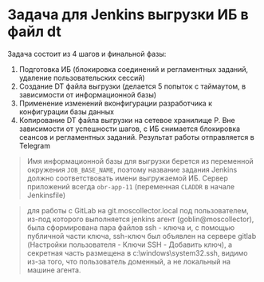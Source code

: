 ﻿# Задача для Jenkins выгрузки ИБ в файл dt

Задача состоит из 4 шагов и финальной фазы:

1. Подготовка ИБ (блокировка соединений и регламентных заданий, удаление пользовательских сессий)
2. Создание DT файла выгрузки (делается 5 попыток с таймаутом, в зависимости от информационной базы)
3. Применение изменений вконфигурации разработчика к конфигурации базы данных
4. Копирование DT файла выгрузки на сетевое хранилище
P. Вне зависимости от успешности шагов, с ИБ снимается блокировка сеансов и регламентных заданий. Результат работы отправляется в Telegram



> Имя информационной базы для выгрузки берется из переменной окружения `JOB_BASE_NAME`, поэтому название задания Jenkins должно соответствовать имени выгружаемой ИБ. Сервер приложений всегда `obr-app-11` (переменная `CLADDR` в начале Jenkinsfile)

> для работы с GitLab на git.moscollector.local под пользователем, 
из-под которого выполняется jenkins агент (goblin@moscollector), 
была сформирована пара файлов ssh - ключа и, с помощью публичной 
части ключа, ssh-ключ был объявлен на сервере gitlab 
(Настройки пользователя - Ключи SSH - Добавить ключ), 
а секретная часть размещена в c:\windows\system32\.ssh, 
видимо из-за того, что пользователь доменный, а не локальный 
на машине агента.
